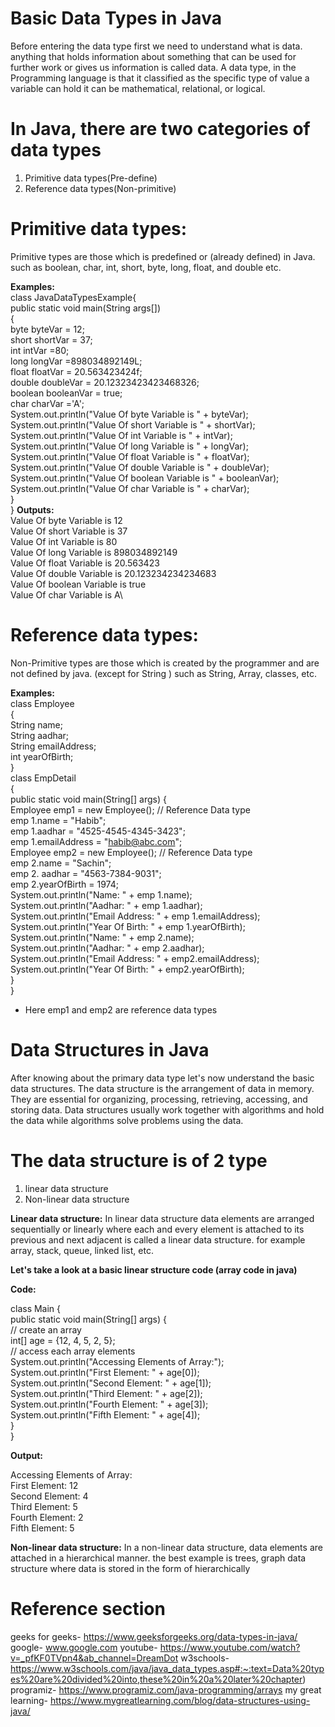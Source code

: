 # Basic Data Types in Java
Before entering the data type first we need to understand what is data. anything that holds information about something that can be used for further work or gives us information is called data. A data type, in the Programming language is that it classified as the specific type of value a variable can hold it can be mathematical, relational, or logical.

# In Java, there are two categories of data types
  1. Primitive data types(Pre-define)
  2. Reference data types(Non-primitive)
   
# Primitive data types:

Primitive types are those which is predefined or (already defined) in Java. 
such as boolean, char, int, short, byte, long, float, and double etc.

**Examples:**\
class JavaDataTypesExample{ \
     public static void main(String args[])\
     {\
        byte byteVar = 12;\
        short shortVar = 37;\
        int intVar =80;\
        long longVar =898034892149L;\
        float floatVar = 20.563423424f;\
        double doubleVar = 20.12323423423468326;\
        boolean booleanVar = true;\
        char charVar ='A';\
        System.out.println("Value Of byte Variable is       " + byteVar);\
        System.out.println("Value Of short Variable is      " + shortVar);\
        System.out.println("Value Of int Variable is        " + intVar);\
        System.out.println("Value Of long Variable is       " + longVar);\
        System.out.println("Value Of float Variable is      " + floatVar);\
        System.out.println("Value Of double Variable is     " + doubleVar);\
        System.out.println("Value Of boolean Variable is    " + booleanVar);\
        System.out.println("Value Of char Variable is       " + charVar);\
     }\
    }
**Outputs:**\
Value Of byte Variable is       12\
Value Of short Variable is      37\
Value Of int Variable is        80\
Value Of long Variable is       898034892149\
Value Of float Variable is      20.563423\
Value Of double Variable is     20.123234234234683\
Value Of boolean Variable is    true\
Value Of char Variable is       A\

# Reference data types:
Non-Primitive types are those which is created by the programmer and are not defined by java. (except for String )
such as String, Array, classes, etc.

**Examples:**\
class Employee\
{\
   String name;\
    String aadhar;\
    String emailAddress;\
    int yearOfBirth;\
}\
class EmpDetail\
{\
public static void main(String[] args) {\
        Employee emp1 = new Employee(); // Reference Data type\
        emp 1.name = "Habib";\
        emp 1.aadhar = "4525-4545-4345-3423";\
        emp 1.emailAddress = "habib@abc.com";\
        Employee emp2 = new Employee(); // Reference Data type\
        emp 2.name = "Sachin";\
        emp 2. aadhar = "4563-7384-9031";\
        emp 2.yearOfBirth = 1974;\
        System.out.println("Name: " + emp 1.name);\
        System.out.println("Aadhar: " + emp 1.aadhar);\
        System.out.println("Email Address: " + emp 1.emailAddress);\
        System.out.println("Year Of Birth: " + emp 1.yearOfBirth);\
        System.out.println("Name: " + emp 2.name);\
        System.out.println("Aadhar: " + emp 2.aadhar);\
        System.out.println("Email Address: " + emp2.emailAddress);\
        System.out.println("Year Of Birth: " + emp2.yearOfBirth);\
    }\
}
* Here emp1 and emp2 are reference data types

# Data Structures in Java

After knowing about the primary data type let's now understand the basic data structures.
The data structure is the arrangement of data in memory.
They are essential for organizing, processing, retrieving, accessing, and storing data.
Data structures usually work together with algorithms and hold the data while algorithms solve problems using the data.

# The data structure is of 2 type
1. linear data structure
2. Non-linear data structure

**Linear data structure:** In linear data structure data elements are arranged sequentially or linearly where each and every element is attached to its previous and next adjacent is called a linear data structure.
for example array, stack, queue, linked list, etc. 
 
 **Let's take a look at a basic linear structure code (array code in java)**
 
 **Code:**
 
 class Main {\
 public static void main(String[] args) {\
   // create an array\
   int[] age = {12, 4, 5, 2, 5};\
   // access each array elements\
   System.out.println("Accessing Elements of Array:");\
   System.out.println("First Element: " + age[0]);\
   System.out.println("Second Element: " + age[1]);\
   System.out.println("Third Element: " + age[2]);\
   System.out.println("Fourth Element: " + age[3]);\
   System.out.println("Fifth Element: " + age[4]);\
 }\
}

**Output:**

Accessing Elements of Array:\
First Element: 12\
Second Element: 4\
Third Element: 5\
Fourth Element: 2\
Fifth Element: 5

**Non-linear data structure:** In a non-linear data structure, data elements are attached in a hierarchical manner. the best example is trees, graph data structure where data is stored in the form of hierarchically

# Reference section
geeks for geeks- https://www.geeksforgeeks.org/data-types-in-java/
google- www.google.com
youtube- https://www.youtube.com/watch?v=_pfKF0TVpn4&ab_channel=DreamDot
w3schools- https://www.w3schools.com/java/java_data_types.asp#:~:text=Data%20types%20are%20divided%20into,these%20in%20a%20later%20chapter)
programiz- https://www.programiz.com/java-programming/arrays
my great learning- https://www.mygreatlearning.com/blog/data-structures-using-java/
